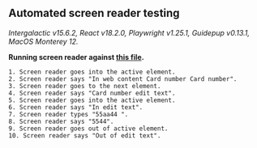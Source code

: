 ## Automated screen reader testing

_Intergalactic v15.6.2, React v18.2.0, Playwright v1.25.1,
Guidepup v0.13.1, MacOS Monterey 12._

**Running screen reader against [this file](https://github.com/semrush/intergalactic/blob/master/website/docs/components/input-mask/examples/basic.tsx).**

```
1. Screen reader goes into the active element.
2. Screen reader says "In web content Card number Card number".
3. Screen reader goes to the next element.
4. Screen reader says "Card number edit text".
5. Screen reader goes into the active element.
6. Screen reader says "In edit text".
7. Screen reader types "55aa44 ".
8. Screen reader says "5544".
9. Screen reader goes out of active element.
10. Screen reader says "Out of edit text".
```
